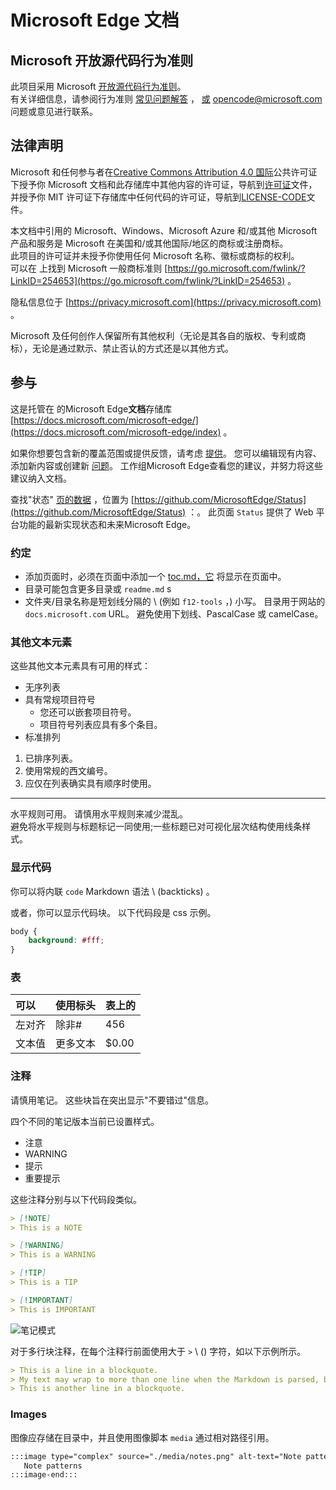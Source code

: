 # <a name="microsoft-edge-documentation"></a>Microsoft Edge 文档  

## <a name="microsoft-open-source-code-of-conduct"></a>Microsoft 开放源代码行为准则  

此项目采用 Microsoft [开放源代码行为准则](https://opensource.microsoft.com/codeofconduct)。  
有关详细信息，请参阅行为准则 [常见问题解答](https://opensource.microsoft.com/codeofconduct/faq) ， [或](mailto:opencode@microsoft.com) opencode@microsoft.com 问题或意见进行联系。  

## <a name="legal-notices"></a>法律声明  

Microsoft 和任何参与者在[Creative Commons Attribution 4.0 国际](https://creativecommons.org/licenses/by/4.0/legalcode)公共许可证下授予你 Microsoft 文档和此存储库中其他内容的许可证，导航到[许可证](./LICENSE)文件，并授予你 MIT 许可证下存储库中任何代码的[](https://opensource.org/licenses/MIT)许可证，导航到[LICENSE-CODE](./LICENSE-CODE)文件。  

本文档中引用的 Microsoft、Windows、Microsoft Azure 和/或其他 Microsoft 产品和服务是 Microsoft 在美国和/或其他国际/地区的商标或注册商标。  
此项目的许可证并未授予你使用任何 Microsoft 名称、徽标或商标的权利。  
可以在 上找到 Microsoft 一般商标准则 [https://go.microsoft.com/fwlink/?LinkID=254653](https://go.microsoft.com/fwlink/?LinkID=254653) 。  

隐私信息位于 [https://privacy.microsoft.com](https://privacy.microsoft.com) 。  

Microsoft 及任何创作人保留所有其他权利（无论是其各自的版权、专利或商标），无论是通过默示、禁止否认的方式还是以其他方式。  

## <a name="contributing"></a>参与  

这是托管在 的Microsoft Edge**文档**存储库 [https://docs.microsoft.com/microsoft-edge/](https://docs.microsoft.com/microsoft-edge/index) 。  

如果你想要包含新的覆盖范围或提供反馈，请考虑 [提供](./CONTRIBUTING.md)。  您可以编辑现有内容、添加新内容或创建新 [问题](https://github.com/MicrosoftDocs/edge-developer/issues)。  工作组Microsoft Edge查看您的建议，并努力将这些建议纳入文档。  

查找"状态" [页的数据](https://developer.microsoft.com/microsoft-edge/status) ，位置为  [https://github.com/MicrosoftEdge/Status](https://github.com/MicrosoftEdge/Status) ：。  此页面 `Status` 提供了 Web 平台功能的最新实现状态和未来Microsoft Edge。

### <a name="conventions"></a>约定  

*   添加页面时，必须在页面中添加一个 [toc.md，它](./microsoft-edge/toc.yml) 将显示在页面中。
*   目录可能包含更多目录或 `readme.md` s
*   文件夹/目录名称是短划线分隔的 \ (例如 `f12-tools` ，\) 小写。  目录用于网站的 `docs.microsoft.com` URL。  避免使用下划线、PascalCase 或 camelCase。  

### <a name="other-text-elements"></a>其他文本元素  

这些其他文本元素具有可用的样式：  

*   无序列表  
*   具有常规项目符号  
    *   您还可以嵌套项目符号。  
    *   项目符号列表应具有多个条目。  
*   标准排列 

1.  已排序列表。  
1.  使用常规的西文编号。  
1.  应仅在列表确实具有顺序时使用。  

---  

水平规则可用。  请慎用水平规则来减少混乱。  
避免将水平规则与标题标记一同使用;一些标题已对可视化层次结构使用线条样式。  

### <a name="displaying-code"></a>显示代码  

你可以将内联 `code` Markdown 语法 \ (backticks\) 。  

或者，你可以显示代码块。  以下代码段是 css 示例。  

```css
body {
    background: #fff;
}
```  

### <a name="tables"></a>表  

| 可以 | 使用标头 | 表上的 |  
|:--- |:--- |:--- |  
| 左对齐 | 除非# | 456 |  
| 文本值 | 更多文本 | $0.00 |  

### <a name="notes"></a>注释  

请慎用笔记。  这些块旨在突出显示"不要错过"信息。  

四个不同的笔记版本当前已设置样式。  

*   注意  
*   WARNING  
*   提示  
*   重要提示  

这些注释分别与以下代码段类似。  

```md
> [!NOTE]
> This is a NOTE  
```  

```md
> [!WARNING]
> This is a WARNING  
```  

```md
> [!TIP]
> This is a TIP  
```  

```md
> [!IMPORTANT]
> This is IMPORTANT  
```  

![笔记模式](./media/notes.png)

对于多行块注释，在每个注释行前面使用大于 `>` \ (\) 字符，如以下示例所示。  

```md
> This is a line in a blockquote.  
> My text may wrap to more than one line when the Markdown is parsed, but I must include all my information within a single \(sometimes very long line\) in the Markdown.  
> This is another line in a blockquote.  
```

### <a name="images"></a>Images  

图像应存储在目录中，并且使用图像脚本 `media` 通过相对路径引用。  

<!--  `![Note patterns](media/notes.png)`  -->  

```md
:::image type="complex" source="./media/notes.png" alt-text="Note patterns" lightbox="./media/notes.png":::
   Note patterns  
:::image-end:::  
```  
